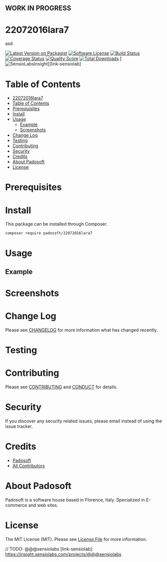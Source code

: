 ## WORK IN PROGRESS
# 22072016lara7
asd

[![Latest Version on Packagist][ico-version]][link-packagist]
[![Software License][ico-license]](LICENSE.md)
[![Build Status][ico-travis]][link-travis]
[![Coverage Status][ico-scrutinizer]][link-scrutinizer]
[![Quality Score][ico-code-quality]][link-code-quality]
[![Total Downloads][ico-downloads]][link-downloads]
[![SensioLabsInsight][ico-sensiolab]][link-sensiolab]



Table of Contents
=================

  * [22072016lara7](#22072016lara7)
  * [Table of Contents](#table-of-contents)
  * [Prerequisites](#prerequisites)
  * [Install](#install)
  * [Usage](#usage)
    * [Example](#example)
    * [Screenshots](#screenshoots)
  * [Change Log](#change-log)
  * [Testing](#testing)
  * [Contributing](#contributing)
  * [Security](#security)
  * [Credits](#credits)
  * [About Padosoft](#about-padosoft)
  * [License](#license)


# Prerequisites


# Install

This package can be installed through Composer.

``` bash
composer require padosoft/22072016lara7
```

# Usage

## Example

# Screenshots

# Change Log
Please see [CHANGELOG](CHANGELOG.md) for more information what has changed recently.

# Testing

# Contributing

Please see [CONTRIBUTING](CONTRIBUTING.md) and [CONDUCT](CONDUCT.md) for details.

# Security

If you discover any security related issues, please email  instead of using the issue tracker.

# Credits

- [Padosoft](https://github.com/padosoft)
- [All Contributors](../../contributors)

# About Padosoft
Padosoft is a software house based in Florence, Italy. Specialized in E-commerce and web sites.

# License

The MIT License (MIT). Please see [License File](LICENSE.md) for more information.


[ico-version]: https://img.shields.io/packagist/v/padosoft/22072016lara7.svg?style=flat-square
[ico-license]: https://img.shields.io/badge/license-MIT-brightgreen.svg?style=flat-square
[ico-travis]: https://img.shields.io/travis/padosoft/22072016lara7/master.svg?style=flat-square
[ico-scrutinizer]: https://img.shields.io/scrutinizer/coverage/g/padosoft/22072016lara7.svg?style=flat-square
[ico-code-quality]: https://img.shields.io/scrutinizer/g/padosoft/22072016lara7.svg?style=flat-square
[ico-downloads]: https://img.shields.io/packagist/dt/padosoft/22072016lara7.svg?style=flat-square
[ico-sensiolab]: https://insight.sensiolabs.com/projects/@@@sensiolab/small.png

[link-packagist]: https://packagist.org/packages/padosoft/22072016lara7
[link-travis]: https://travis-ci.org/padosoft/22072016lara7
[link-scrutinizer]: https://scrutinizer-ci.com/g/padosoft/22072016lara7/code-structure
[link-code-quality]: https://scrutinizer-ci.com/g/padosoft/22072016lara7
[link-downloads]: https://packagist.org/packages/padosoft/22072016lara7
// TODO: @@@sensiolabs
[link-sensiolab]: https://insight.sensiolabs.com/projects/@@@sensiolabs
